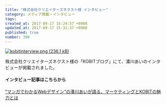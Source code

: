 ```yaml
---
title: "株式会社クリエイターズネクスト様 インタビュー"
category: メディア掲載・インタビュー
tags: 
created_at: 2017-09-17 15:24:57 +0900
updated_at: 2017-09-17 15:31:37 +0900
published: true
number: 390
---
```


[![kobitinterview.png (236.1 kB)](https://img.esa.io/uploads/production/attachments/3412/2017/09/17/7092/d4d4e7f7-e943-46da-8ab2-07be8aab1c4a.png)](https://kobit.in/archives/8511)

株式会社クリエイターズネクスト様の「KOBITブログ」にて、湊川あいのインタビューが掲載されました。

#### インタビュー記事はこちらから
[“マンガでわかるWebデザイン”の湊川あいが語る、マーケティングとKOBITの魅力とは](https://kobit.in/archives/8511)
